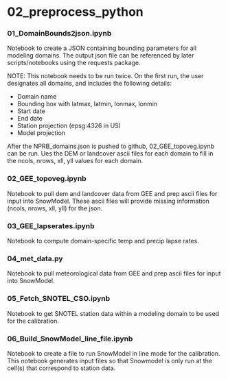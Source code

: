 # 02_preprocess_python

### 01_DomainBounds2json.ipynb

Notebook to create a JSON containing bounding parameters for all modeling domains. The output json file can be referenced by later scripts/notebooks using the requests package.

NOTE: This notebook needs to be run twice. On the first run, the user designates all domains, and includes the following details:
* Domain name
* Bounding box with latmax, latmin, lonmax, lonmin
* Start date
* End date
* Station projection (epsg:4326 in US)
* Model projection
 
After the NPRB_domains.json is pushed to github, 02_GEE_topoveg.ipynb can be run. Ues the DEM or landcover ascii files for each domain to fill in the ncols, nrows, xll, yll values for each domain.


### 02_GEE_topoveg.ipynb

Notebook to pull dem and landcover data from GEE and prep ascii files for input into SnowModel. These ascii files will provide missing information (ncols, nrows, xll, yll) for the json. 


### 03_GEE_lapserates.ipynb

Notebook to compute domain-specific temp and precip lapse rates. 


### 04_met_data.py 

Notebook to pull meteorological data from GEE and prep ascii files for input into SnowModel. 


### 05_Fetch_SNOTEL_CSO.ipynb

Notebook to get SNOTEL station data within a modeling domain to be used for the calibration.

### 06_Build_SnowModel_line_file.ipynb

Notebook to create a file to run SnowModel in line mode for the calibration. This notebook generates input files so that Snowmodel is only run at the cell(s) that correspond to station data. 

